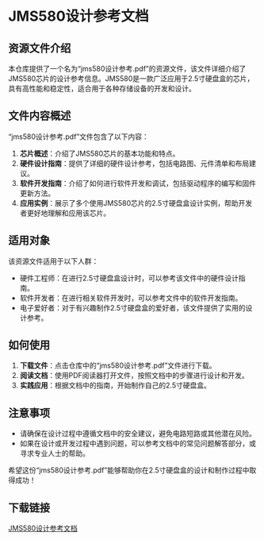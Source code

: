 # JMS580设计参考文档

## 资源文件介绍

本仓库提供了一个名为“jms580设计参考.pdf”的资源文件，该文件详细介绍了JMS580芯片的设计参考信息。JMS580是一款广泛应用于2.5寸硬盘盒的芯片，具有高性能和稳定性，适合用于各种存储设备的开发和设计。

## 文件内容概述

“jms580设计参考.pdf”文件包含了以下内容：

1. **芯片概述**：介绍了JMS580芯片的基本功能和特点。
2. **硬件设计指南**：提供了详细的硬件设计参考，包括电路图、元件清单和布局建议。
3. **软件开发指南**：介绍了如何进行软件开发和调试，包括驱动程序的编写和固件更新方法。
4. **应用实例**：展示了多个使用JMS580芯片的2.5寸硬盘盒设计实例，帮助开发者更好地理解和应用该芯片。

## 适用对象

该资源文件适用于以下人群：

- 硬件工程师：在进行2.5寸硬盘盒设计时，可以参考该文件中的硬件设计指南。
- 软件开发者：在进行相关软件开发时，可以参考文件中的软件开发指南。
- 电子爱好者：对于有兴趣制作2.5寸硬盘盒的爱好者，该文件提供了实用的设计参考。

## 如何使用

1. **下载文件**：点击仓库中的“jms580设计参考.pdf”文件进行下载。
2. **阅读文档**：使用PDF阅读器打开文件，按照文档中的步骤进行设计和开发。
3. **实践应用**：根据文档中的指南，开始制作自己的2.5寸硬盘盒。

## 注意事项

- 请确保在设计过程中遵循文档中的安全建议，避免电路短路或其他潜在风险。
- 如果在设计或开发过程中遇到问题，可以参考文档中的常见问题解答部分，或寻求专业人士的帮助。

希望这份“jms580设计参考.pdf”能够帮助你在2.5寸硬盘盒的设计和制作过程中取得成功！

## 下载链接

[JMS580设计参考文档](https://pan.quark.cn/s/6d460ec58073)